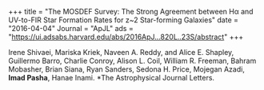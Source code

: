 +++
title = "The MOSDEF Survey: The Strong Agreement between Hα and UV-to-FIR Star Formation Rates for z~2 Star-forming Galaxies"
date = "2016-04-04"
Journal = "ApJL"
ads = "https://ui.adsabs.harvard.edu/abs/2016ApJ...820L..23S/abstract"
+++

Irene Shivaei, Mariska Kriek, Naveen A. Reddy, and Alice E. Shapley, Guillermo Barro, Charlie Conroy, Alison L. Coil, William R. Freeman, Bahram Mobasher, Brian Siana, Ryan Sanders, Sedona H. Price, Mojegan Azadi, **Imad Pasha**, Hanae Inami. *The Astrophysical Journal Letters.

<!--more-->

